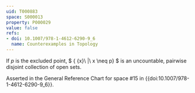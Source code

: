 ```yaml
---
uid: T000883
space: S000013
property: P000029
value: false
refs:
- doi: 10.1007/978-1-4612-6290-9_6
  name: Counterexamples in Topology
---
```


If $p$ is the excluded point, $ \{ \{x\}\ |\ x \neq p\} $ is an uncountable, pairwise disjoint collection of open sets.

Asserted in the General Reference Chart for space #15 in
{{doi:10.1007/978-1-4612-6290-9_6}}.
